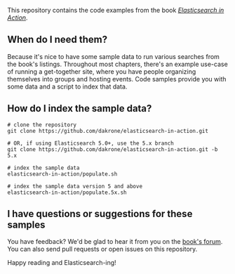 This repository contains the code examples from the book [*Elasticsearch in Action*][2].

When do I need them?
--------------------

Because it's nice to have some sample data to run various searches from the
book's listings. Throughout most chapters, there's an example use-case of
running a get-together site, where you have people organizing themselves into
groups and hosting events. Code samples provide you with some data and a script
to index that data.

How do I index the sample data?
-------------------------------

    # clone the repository
    git clone https://github.com/dakrone/elasticsearch-in-action.git

    # OR, if using Elasticsearch 5.0+, use the 5.x branch
    git clone https://github.com/dakrone/elasticsearch-in-action.git -b 5.x

    # index the sample data
    elasticsearch-in-action/populate.sh

    # index the sample data version 5 and above
    elasticsearch-in-action/populate.5x.sh

I have questions or suggestions for these samples
-------------------------------------------------

You have feedback? We'd be glad to hear it from you on the [book's forum][1]. You can also send pull requests or open issues on this repository.

Happy reading and Elasticsearch-ing!

  [1]: http://www.manning-sandbox.com/forum.jspa?forumID=871
  [2]: http://manning.com/hinman
